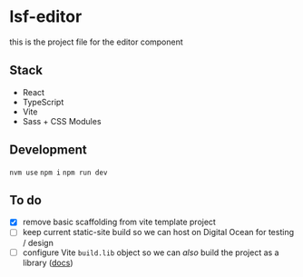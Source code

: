# lsf-editor

this is the project file for the editor component

## Stack

- React
- TypeScript
- Vite
- Sass + CSS Modules

## Development

`nvm use`
`npm i`
`npm run dev`

## To do

- [x] remove basic scaffolding from vite template project
- [ ] keep current static-site build so we can host on Digital Ocean for testing / design
- [ ] configure Vite `build.lib` object so we can _also_ build the project as a library ([docs](https://vite.dev/config/build-options.html#build-lib))
